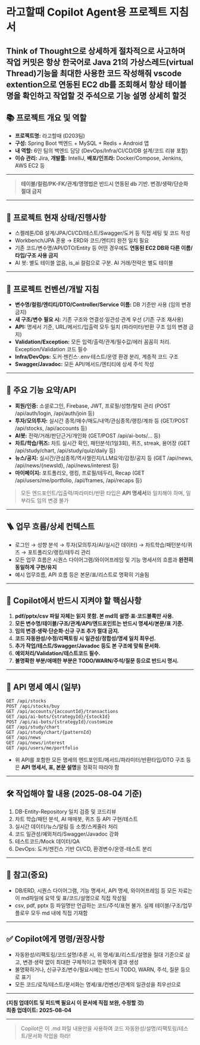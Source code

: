 # 라고할때 Copilot Agent용 프로젝트 지침서
Think of Thought으로 상세하게 절차적으로 사고하며 작업
커밋은 항상 한국어로
Java 21의 가상스레드(virtual Thread)기능을 최대한 사용한 코드 작성해줘
vscode extention으로 연동된 EC2 db를 조회해서 항상 테이블 명을 확인하고 작업할 것
주석으로 기능 설명 상세히 할것
---

## 📚 프로젝트 개요 및 역할

- **프로젝트명:** 라고할때 (D203팀)
- **구성:** Spring Boot 백엔드 + MySQL + Redis + Android 앱
- **내 역할:** 6인 팀의 백엔드 담당 (DevOps/Infra/CI/CD/DB 설계/코드 리뷰 포함)
- **이슈 관리:** Jira, **개발툴:** IntelliJ, **배포/인프라:** Docker/Compose, Jenkins, AWS EC2 등

---



> **테이블/컬럼/PK-FK/관계/명명법은 반드시 연동된 db 기반. 변경/생략/단순화 절대 금지**

---

## 🚦 프로젝트 현재 상태/진행사항

- 스켈레톤/DB 설계/JPA/CI/CD/테스트/Swagger/도커 등 직접 세팅 및 코드 작성
- Workbench/JPA 혼용 → ERD와 코드/엔티티 완전 일치 필요
- 기존 코드/변수명/API/DTO/Entity 등 어떤 경우에도 **연동된 EC2 DB와 다른 이름/타입/구조 사용 금지**
- AI 봇: 별도 테이블 없음, is\_ai 컬럼으로 구분. AI 거래/전략은 별도 테이블

---

## 🧩 프로젝트 컨벤션/개발 지침

- **변수명/컬럼/엔티티/DTO/Controller/Service 이름:** DB 기준만 사용 (임의 변경 금지)
- **새 구조/변수 필요 시:** 기존 구조와 연결성·일관성·관계 우선 (기존 구조 재사용)
- **API:** 명세서 기준, URL/메서드/입출력 모두 일치 (파라미터/반환 구조 임의 변경 금지)
- **Validation/Exception:** 모든 입력/출력/관계/필수값/에러 꼼꼼히 처리. Exception/Validation 코드 필수
- **Infra/DevOps:** 도커·젠킨스·.env·테스트/운영 환경 분리, 계층적 코드 구조
- **Swagger/Javadoc:** 모든 API/메서드/엔티티에 상세 주석 작성

---

## 📝 주요 기능 요약/API

- **회원/인증:** 소셜로그인, Firebase, JWT, 프로필/성향/탈퇴 관리 (POST /api/auth/login, /api/auth/join 등)
- **투자/모의투자:** 실시간 종목/매수/매도/내역/관심종목/랭킹/계좌 등 (GET/POST /api/stocks, /api/accounts 등)
- **AI봇:** 전략/거래/판단근거/개인화 (GET/POST /api/ai-bots/… 등)
- **차트/학습/퀴즈:** 차트 실시간 확인, 패턴분석(1일3회), 퀴즈, streak, 용어장 (GET /api/study/chart, /api/study/quiz/daily 등)
- **뉴스/공지:** 실시간/관심종목/역사챌린지/LLM요약/감정/공지 등 (GET /api/news, /api/news/{newsId}, /api/news/interest 등)
- **마이페이지:** 포트폴리오, 랭킹, 프로필/테두리, Recap (GET /api/users/me/portfolio, /api/frames, /api/recaps 등)

> 모든 엔드포인트/입출력/파라미터/반환 타입은 **API 명세서**와 일치해야 하며, 일부라도 임의 변경 불가

---

## 🪜 업무 흐름/상세 컨텍스트

- 로그인 → 성향 분석 → 투자(모의투자/AI/실시간 데이터) → 차트학습/패턴분석/퀴즈 → 포트폴리오/랭킹/테두리 관리
- 모든 업무 흐름은 시퀀스 다이어그램/와이어프레임 및 기능 명세서의 흐름과 **완전히 동일하게 구현/유지**
- 예시 업무흐름, API 흐름 등은 본문/표/리스트로 명확히 기술됨

---

## 🛑 Copilot에서 반드시 지켜야 할 핵심사항

1. **pdf/pptx/csv 파일 자체는 읽지 못함. 본 md의 설명·표·코드블록만 사용.**
2. **모든 변수명/테이블/구조/관계/API/엔드포인트는 반드시 명세서/본문/표 기준.**
3. **임의 변경·생략·단순화·신규 구조 추가 절대 금지.**
4. **코드 자동완성/수정/리팩토링 시 일관성/정합성/명세 일치 최우선.**
5. **추가 작업/테스트/Swagger/Javadoc 등도 본 구조에 맞춰 문서화.**
6. **예외처리/Validation/테스트코드 필수.**
7. **불명확한 부분/애매한 부분은 TODO/WARN/주석/질문 등으로 반드시 명시.**

---

## 📑 API 명세 예시 (일부)

```
GET /api/stocks
POST /api/stocks/buy
GET /api/accounts/{accountId}/transactions
GET /api/ai-bots/{strategyId}/{stockId}
POST /api/ai-bots/{strategyId}/customize
GET /api/study/chart
GET /api/study/chart/{patternId}
GET /api/news
GET /api/news/interest
GET /api/users/me/portfolio
```

- 위 API를 포함한 모든 명세의 엔드포인트/메서드/파라미터/반환타입/DTO 구조 등은 **API 명세서, 표, 본문 설명**을 정확히 따라야 함

---

## 🛠️ 작업해야 할 내용 (2025-08-04 기준)

1. DB-Entity-Repository 일치 검증 및 코드리뷰
2. 차트 학습/패턴 분석, AI 매매봇, 퀴즈 등 API 구현/테스트
3. 실시간 데이터/뉴스/알림 등 소켓/스케줄러 처리
4. 코드 일관성/예외처리/Swagger/Javadoc 강화
5. 테스트코드/Mock 데이터/QA
6. DevOps: 도커/젠킨스 기반 CI/CD, 환경변수/운영-테스트 분리

---

## 🔗 참고(중요)

- DB/ERD, 시퀀스 다이어그램, 기능 명세서, API 명세, 와이어프레임 등 모든 자료는 이 md파일에 요약 및 표/코드/설명으로 직접 작성됨
- csv, pdf, pptx 등 파일명만 언급하는 코드/주석/표현 불가. 실제 테이블/구조/업무플로우 모두 md 내에 직접 기재함

---

## ✅ Copilot에게 명령/권장사항

- 자동완성/리팩토링/코드설명/추론 시, 위 명세/표/리스트/설명을 절대 기준으로 삼고, 변경·생략 없이 최대한 구체적이고 명확하게 결과 생성
- 불명확하거나, 신규구조/변수/필요시에는 반드시 TODO, WARN, 주석, 질문 등으로 표기
- 모든 코드/로직/테스트/문서화는 명세/표/컨벤션/관계의 일관성을 최우선으로

---

**(지침 업데이트 및 피드백 필요시 이 문서에 직접 보완, 수정할 것)**\
**최종 업데이트: 2025-08-04**

---

> Copilot은 이 .md 파일 내용만을 사용하여 코드 자동완성/설명/리팩토링/테스트/문서화 작업을 하라!


